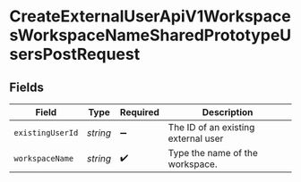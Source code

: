 # CreateExternalUserApiV1WorkspacesWorkspaceNameSharedPrototypeUsersPostRequest


## Fields

| Field                               | Type                                | Required                            | Description                         |
| ----------------------------------- | ----------------------------------- | ----------------------------------- | ----------------------------------- |
| `existingUserId`                    | *string*                            | :heavy_minus_sign:                  | The ID of an existing external user |
| `workspaceName`                     | *string*                            | :heavy_check_mark:                  | Type the name of the workspace.     |